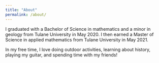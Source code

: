 ```yaml
---
title: "About"
permalink: /about/
---
```


I graduated with a Bachelor of Science in mathematics and a minor in geology from Tulane University in May 2020. I then earned a Master of Science in applied mathematics from Tulane University in May 2021. 

In my free time, I love doing outdoor activities, learning about history, playing my guitar, and spending time with my friends!